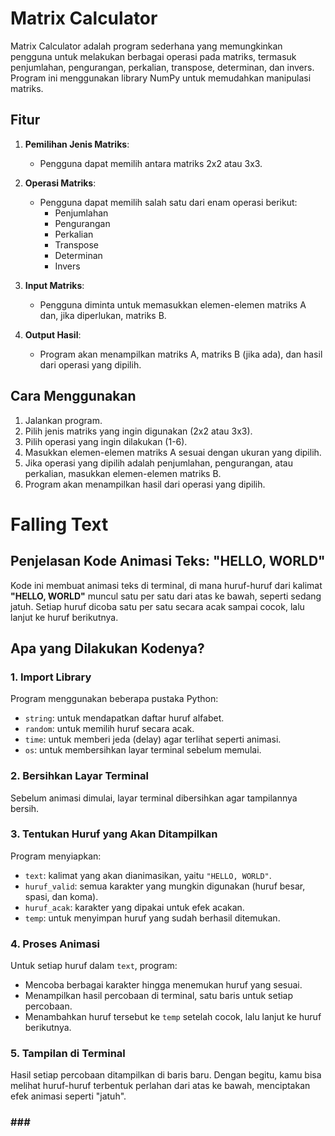 # Matrix Calculator

Matrix Calculator adalah program sederhana yang memungkinkan pengguna untuk melakukan berbagai operasi pada matriks, termasuk penjumlahan, pengurangan, perkalian, transpose, determinan, dan invers. Program ini menggunakan library NumPy untuk memudahkan manipulasi matriks.

## Fitur

1. **Pemilihan Jenis Matriks**:
   - Pengguna dapat memilih antara matriks 2x2 atau 3x3.

2. **Operasi Matriks**:
   - Pengguna dapat memilih salah satu dari enam operasi berikut:
     - Penjumlahan
     - Pengurangan
     - Perkalian
     - Transpose
     - Determinan
     - Invers

3. **Input Matriks**:
   - Pengguna diminta untuk memasukkan elemen-elemen matriks A dan, jika diperlukan, matriks B.

4. **Output Hasil**:
   - Program akan menampilkan matriks A, matriks B (jika ada), dan hasil dari operasi yang dipilih.

## Cara Menggunakan

1. Jalankan program.
2. Pilih jenis matriks yang ingin digunakan (2x2 atau 3x3).
3. Pilih operasi yang ingin dilakukan (1-6).
4. Masukkan elemen-elemen matriks A sesuai dengan ukuran yang dipilih.
5. Jika operasi yang dipilih adalah penjumlahan, pengurangan, atau perkalian, masukkan elemen-elemen matriks B.
6. Program akan menampilkan hasil dari operasi yang dipilih.

# Falling Text

## Penjelasan Kode Animasi Teks: "HELLO, WORLD"

Kode ini membuat animasi teks di terminal, di mana huruf-huruf dari kalimat **"HELLO, WORLD"** muncul satu per satu dari atas ke bawah, seperti sedang jatuh. Setiap huruf dicoba satu per satu secara acak sampai cocok, lalu lanjut ke huruf berikutnya.

## Apa yang Dilakukan Kodenya?

### 1. Import Library
Program menggunakan beberapa pustaka Python:
- `string`: untuk mendapatkan daftar huruf alfabet.
- `random`: untuk memilih huruf secara acak.
- `time`: untuk memberi jeda (delay) agar terlihat seperti animasi.
- `os`: untuk membersihkan layar terminal sebelum memulai.

### 2. Bersihkan Layar Terminal
Sebelum animasi dimulai, layar terminal dibersihkan agar tampilannya bersih.

### 3. Tentukan Huruf yang Akan Ditampilkan
Program menyiapkan:
- `text`: kalimat yang akan dianimasikan, yaitu `"HELLO, WORLD"`.
- `huruf_valid`: semua karakter yang mungkin digunakan (huruf besar, spasi, dan koma).
- `huruf_acak`: karakter yang dipakai untuk efek acakan.
- `temp`: untuk menyimpan huruf yang sudah berhasil ditemukan.

### 4. Proses Animasi
Untuk setiap huruf dalam `text`, program:
- Mencoba berbagai karakter hingga menemukan huruf yang sesuai.
- Menampilkan hasil percobaan di terminal, satu baris untuk setiap percobaan.
- Menambahkan huruf tersebut ke `temp` setelah cocok, lalu lanjut ke huruf berikutnya.

### 5. Tampilan di Terminal
Hasil setiap percobaan ditampilkan di baris baru. Dengan begitu, kamu bisa melihat huruf-huruf terbentuk perlahan dari atas ke bawah, menciptakan efek animasi seperti "jatuh".

### ### ####
